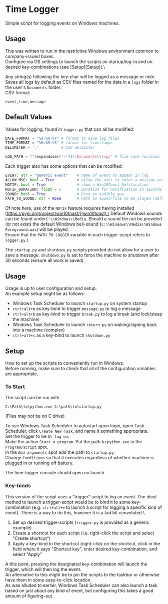 # Time Logger
Simple script for logging events on Windows machines.

## Usage
This was written to run in the restrictive Windows environment common to company-issued boxes.\
Configure via OS settings to launch the scripts on startup/log-in and on desired key-combinations (see [Setup][Setup]).\

Any string(s) following the key-char will be logged as a message or note.\
Saves all logs by default as CSV files named for the date in a `logs` folder in the user's `Documents` folder.\
CSV format:
```
event,time,message
```

## Default Values
Values for logging, found in `logger.py` that can all be modified:
```python
DATE_FORMAT = "%d-%m-%Y" # format to save log files
TIME_FORMAT = "%H:%M:%S" # format for timestamps
DELIMITER = ','          # CSV delimiter

LOG_PATH = f"{expanduser('~')}\\Documents\\logs" # file save location
```

Each trigger also has some options that can be modified:
```python
EVENT: str = "generic event"    # name of event to appear in log
ALLOW_MSG: bool = True          # allow the user to enter a message with the event
NOTIF: bool = True              # show a Win10Toast Notification
NOTIF_DURATION: float = 5       # Duration for notification in seconds
SOUND: bool = True              # Give an audible que
PATH_TO_SOUND: str = None       # Path to sound-file to be played (default will be bell)
```
Of note here, use of the `NOTIF` feature requires having installed [https://pypi.org/project/win10toast/](win10toast).\
Default Windows sounds can be found under`C:\\Windows\\Media`. Should a sound file not be provided (or not exist) the default Windows bell-sound (`C:\\Windows\\Media\\Windows Foreground.wav`) will be played.\
Ensure that the `PATH_TO_LOGGER` variable in each trigger-script refers to `logger.py`.\

The `startup.py` and `shutdown.py` scripts provided do not allow for a user to save a message. `shutdown.py` is set to force the machine to shutdown after 30 seconds (ensure all work is saved).

## Usage
Usage is up to user configuration and setup.\
An example setup might be as follows:
- Windows Task Scheduler to launch `startup.py` on system startup
- `ctrl+alt+m` as key-bind to trigger `message.py` to log a message
- `ctrl+alt+b` as key-bind to trigger `break.py` to log a break (and lock/sleep the machine)
- Windows Task Scheduler to launch `return.py` on waking/signing back into a machine (complex)
- `ctrl+alt+s` as a key-bind to launch `shutdown.py`

## Setup
How to set up the scripts to conveniently run in Windows.\
Before running, make sure to check that all of the configuration variables are appropriate.

### To Start
The script can be run with
```batch
C:\Path\to\python.exe C:\path\to\startup.py
```
(Files may not be on C drive)

To use Windows Task Scheduler to autostart upon login, open Task Scheduler, click `Create New Task`, and name it something appropriate.\
Set the trigger to be `At log on`.\
Make the action `Start a program`. Put the path to `python.exe` in the `Program/script` spot.\
In the `Add arguments` spot add the path to `startup.py`.\
Change `Conditions` so that it executes regardless of whether machine is plugged in or running off battery.

The time-logger console should open on launch.

### Key-binds
This version of the script uses a "trigger" script to log an event. The ideal method to launch a trigger-script would be to bind it to some key-combination (e.g. `ctrl+alt+e` to launch a script for logging a specific kind of event). There is a way to do this, however it is a tad bit convoluted.\
1. Set up desired trigger-scripts (`trigger.py` is provided as a generic example)
2. Create a shortcut for each script (i.e. right-click the script and select "Create shortcut")
3. Apply a key-bind to the shortcut (right-click on the shortcut, click in the field where it says "Shortcut key", enter desired key-combination, and select "Apply"

A this point, pressing the designated key-combination will launch the trigger, which will then log the event.\
An alternative to this might be to pin the scripts to the taskbar or otherwise have them in some easy-to-click location.\
As was alluded to earlier, Windows Task Scheduler can also launch a task based on just about any kind of event, but configuring this takes a good amount of figuring-out.
